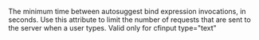 The minimum time between autosuggest bind
expression invocations, in seconds. Use this
attribute to limit the number of requests that are
sent to the server when a user types.
Valid only for cfinput type="text"
